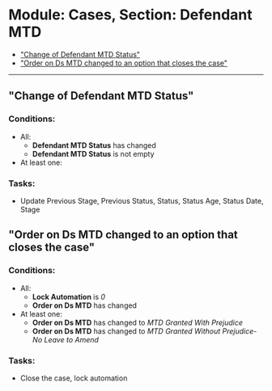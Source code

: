 # Module: Cases, Section: Defendant MTD
- <a href="#wf-721"> "Change of Defendant MTD Status"</a>
- <a href="#wf-722"> "Order on Ds MTD changed to an option that closes the case"</a>
----------------------
<a id="wf-721" href="#wf-721"></a>
## "Change of Defendant MTD Status"
### Conditions:
- All:
  - **Defendant MTD Status** has changed 
  - **Defendant MTD Status** is not empty 
- At least one:
### Tasks:
- Update Previous Stage, Previous Status, Status, Status Age, Status Date, Stage
<a id="wf-722" href="#wf-722"></a>
## "Order on Ds MTD changed to an option that closes the case"
### Conditions:
- All:
  - **Lock Automation** is _0_ 
  - **Order on Ds MTD** has changed 
- At least one:
  - **Order on Ds MTD** has changed to _MTD Granted With Prejudice_ 
  - **Order on Ds MTD** has changed to _MTD Granted Without Prejudice-No Leave to Amend_ 
### Tasks:
- Close the case, lock automation

